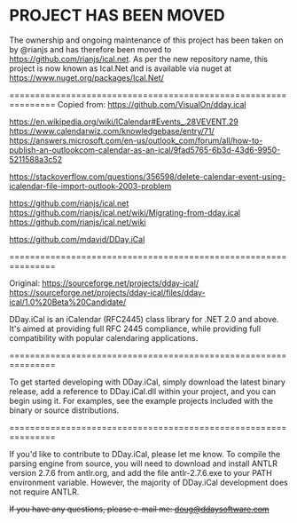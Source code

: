 
# PROJECT HAS BEEN MOVED
The ownership and ongoing maintenance of this project has been taken on by @rianjs and has therefore been moved to https://github.com/rianjs/ical.net. 
As per the new repository name, this project is now known as Ical.Net and is available via nuget at https://www.nuget.org/packages/Ical.Net/


===============================================================
Copied from:
https://github.com/VisualOn/dday.ical



https://en.wikipedia.org/wiki/ICalendar#Events_.28VEVENT.29
https://www.calendarwiz.com/knowledgebase/entry/71/
https://answers.microsoft.com/en-us/outlook_com/forum/all/how-to-publish-an-outlookcom-calendar-as-an-ical/9fad5765-6b3d-43d6-9950-5211588a3c52

https://stackoverflow.com/questions/356598/delete-calendar-event-using-icalendar-file-import-outlook-2003-problem


https://github.com/rianjs/ical.net
https://github.com/rianjs/ical.net/wiki/Migrating-from-dday.ical
https://github.com/rianjs/ical.net/wiki



https://github.com/mdavid/DDay.iCal


===============================================================


Original:
https://sourceforge.net/projects/dday-ical/
https://sourceforge.net/projects/dday-ical/files/dday-ical/1.0%20Beta%20Candidate/




DDay.iCal is an iCalendar (RFC2445) class library for .NET 2.0 and
above. It's aimed at providing full RFC 2445 compliance, while providing
full compatibility with popular calendaring applications.

===============================================================

To get started developing with DDay.iCal, simply download the latest binary
release, add a reference to DDay.iCal.dll within your project, and you can
begin using it.  For examples, see the example projects included with the
binary or source distributions.

===============================================================

If you'd like to contribute to DDay.iCal, please let me know.  To compile
the parsing engine from source, you will need to download and install ANTLR
version 2.7.6 from antlr.org, and add the file antlr-2.7.6.exe to your
PATH environment variable. However, the majority of DDay.iCal development
does not require ANTLR.

<del>If you have any questions, please e-mail me: doug@ddaysoftware.com</del>

